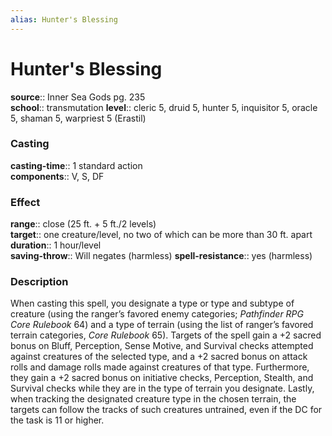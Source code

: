 ```yaml
---
alias: Hunter's Blessing
---
```


# Hunter's Blessing 

**source**:: Inner Sea Gods pg. 235  
**school**:: transmutation
**level**:: cleric 5, druid 5, hunter 5, inquisitor 5, oracle 5, shaman 5, warpriest 5 (Erastil)

### Casting 

**casting-time**:: 1 standard action  
**components**:: V, S, DF

### Effect 

**range**:: close (25 ft. + 5 ft./2 levels)  
**target**:: one creature/level, no two of which can be more than 30 ft. apart  
**duration**:: 1 hour/level  
**saving-throw**:: Will negates (harmless)
**spell-resistance**:: yes (harmless)

### Description 

When casting this spell, you designate a type or type and subtype of creature (using the ranger’s favored enemy categories; *Pathfinder RPG Core Rulebook* 64) and a type of terrain (using the list of ranger’s favored terrain categories, *Core Rulebook* 65). Targets of the spell gain a +2 sacred bonus on Bluff, Perception, Sense Motive, and Survival checks attempted against creatures of the selected type, and a +2 sacred bonus on attack rolls and damage rolls made against creatures of that type. Furthermore, they gain a +2 sacred bonus on initiative checks, Perception, Stealth, and Survival checks while they are in the type of terrain you designate. Lastly, when tracking the designated creature type in the chosen terrain, the targets can follow the tracks of such creatures untrained, even if the DC for the task is 11 or higher.
